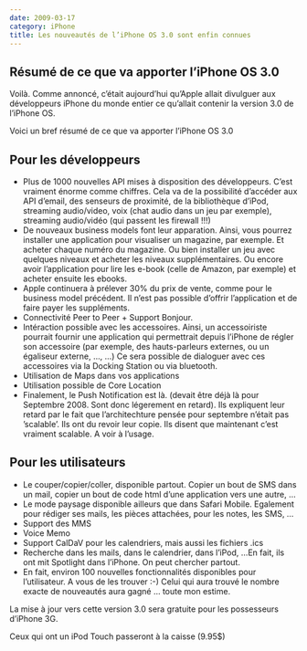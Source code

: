 ```yaml
---
date: 2009-03-17
category: iPhone
title: Les nouveautés de l’iPhone OS 3.0 sont enfin connues
---
```


## Résumé de ce que va apporter l’iPhone OS 3.0
Voilà. Comme annoncé, c’était aujourd’hui qu’Apple allait divulguer aux développeurs iPhone du monde entier ce qu’allait contenir la version 3.0 de l’iPhone OS.

Voici un bref résumé de ce que va apporter l’iPhone OS 3.0

## Pour les développeurs

* Plus de 1000 nouvelles API mises à disposition des développeurs. C’est vraiment énorme comme chiffres. Cela va de la possibilité d’accéder aux API d’email, des senseurs de proximité, de la bibliothèque d’iPod, streaming audio/video, voix (chat audio dans un jeu par exemple), streaming audio/vidéo (qui passent les firewall !!!)
* De nouveaux business models font leur apparation. Ainsi, vous pourrez installer une application pour visualiser un magazine, par exemple. Et acheter chaque numéro du magazine. Ou bien installer un jeu avec quelques niveaux et acheter les niveaux supplémentaires. Ou encore avoir l’application pour lire les e-book (celle de Amazon, par exemple) et acheter ensuite les ebooks.
* Apple continuera à prélever 30% du prix de vente, comme pour le business model précédent. Il n’est pas possible d’offrir l’application et de faire payer les suppléments.
* Connectivité Peer to Peer + Support Bonjour.
* Intéraction possible avec les accessoires. Ainsi, un accessoiriste pourrait fournir une application qui permettrait depuis l’iPhone de régler son accessoire (par exemple, des hauts-parleurs externes, ou un égaliseur externe, …, …) Ce sera possible de dialoguer avec ces accessoires via la Docking Station ou via bluetooth.
* Utilisation de Maps dans vos applications
* Utilisation possible de Core Location
* Finalement, le Push Notification est là. (devait être déjà là pour Septembre 2008. Sont donc légerement en retard). Ils expliquent leur retard par le fait que l’architechture pensée pour septembre n’était pas ’scalable’. Ils ont du revoir leur copie. Ils disent que maintenant c’est vraiment scalable. A voir à l’usage.

## Pour les utilisateurs

* Le couper/copier/coller, disponible partout. Copier un bout de SMS dans un mail, copier un bout de code html d’une application vers une autre, …
* Le mode paysage disponible ailleurs que dans Safari Mobile. Egalement pour rédiger ses mails, les pièces attachées, pour les notes, les SMS, …
* Support des MMS
* Voice Memo
* Support CalDaV pour les calendriers, mais aussi les fichiers .ics
* Recherche dans les mails, dans le calendrier, dans l’iPod, …En fait, ils ont mit Spotlight dans l’iPhone. On peut chercher partout.
* En fait, environ 100 nouvelles fonctionnalités disponibles pour l’utilisateur. A vous de les trouver :-) Celui qui aura trouvé le nombre exacte de nouveautés aura gagné … toute mon estime.

La mise à jour vers cette version 3.0 sera gratuite pour les possesseurs d’iPhone 3G.

Ceux qui ont un iPod Touch passeront à la caisse (9.95$)
